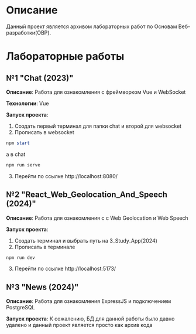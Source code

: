 # Описание
Данный проект является архивом лабораторных работ по Основам Веб-разработки(ОВР).


# Лабораторные работы
## №1 "Chat (2023)"

**Описание**: Работа для ознакомления с фреймворком Vue и WebSocket

**Технологии**: Vue

**Запуск проекта**: 
1. Создать первый терминал для папки chat и второй для websocket
2. Прописать в websocket
```powershell
npm start
```

а в chat
```powershell
npm run serve
```
3. Перейти по ссылке http://localhost:8080/

## №2 "React_Web_Geolocation_And_Speech (2024)"
**Описание**: Работа для ознакомления с с Web Geolocation и Web Speech

**Запуск проекта**: 
1. Создать терминал и выбрать путь на 3_Study_App(2024)
2. Прописать в терминале
```powershell
npm run dev
```
3. Перейти по ссылке http://localhost:5173/

## №3 "News (2024)"
**Описание**: Работа для ознакомления  ExpressJS и подключением PostgreSQL

**Запуск проекта**: 
К сожалению, БД для данной работы было давно удалено и данный проект является просто как архив кода